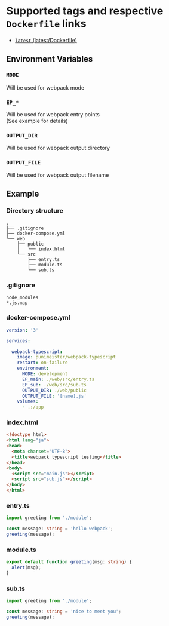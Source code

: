 # Supported tags and respective `Dockerfile` links

- [`latest` (latest/Dockerfile)](https://github.com/punimeister/docker-webpack-typescript/blob/master/latest/Dockerfile)

## Environment Variables

### `MODE`

Will be used for webpack mode

### `EP_*`

Will be used for webpack entry points  
(See example for details)

### `OUTPUT_DIR`

Will be used for webpack output directory

### `OUTPUT_FILE`

Will be used for webpack output filename

## Example

### Directory structure

```
.
├── .gitignore
├── docker-compose.yml
└── web
    ├── public
    │   └── index.html
    └── src
        ├── entry.ts
        ├── module.ts
        └── sub.ts
```

### .gitignore

```gitignore
node_modules
*.js.map
```

### docker-compose.yml

```yaml
version: '3'

services:

  webpack-typescript:
    image: punimeister/webpack-typescript
    restart: on-failure
    environment:
      MODE: development
      EP_main: ./web/src/entry.ts
      EP_sub: ./web/src/sub.ts
      OUTPUT_DIR: ./web/public
      OUTPUT_FILE: '[name].js'
    volumes:
      - .:/app
```

### index.html

```html
<!doctype html>
<html lang="ja">
<head>
  <meta charset="UTF-8">
  <title>webpack typescript testing</title>
</head>
<body>
  <script src="main.js"></script>
  <script src="sub.js"></script>
</body>
</html>
```

### entry.ts

```typescript
import greeting from './module';

const message: string = 'hello webpack';
greeting(message);
```

### module.ts

```typescript
export default function greeting(msg: string) {
  alert(msg);
}
```

### sub.ts

```typescript
import greeting from './module';

const message: string = 'nice to meet you';
greeting(message);
```
